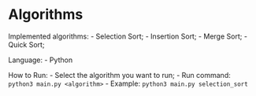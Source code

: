 # Algorithms

Implemented algorithms:
    - Selection Sort;
    - Insertion Sort;
    - Merge Sort;
    - Quick Sort;

Language:
    - Python

How to Run:
    - Select the algorithm you want to run;
    - Run command:
        `python3 main.py <algorithm>`
    - Example:
        `python3 main.py selection_sort`

